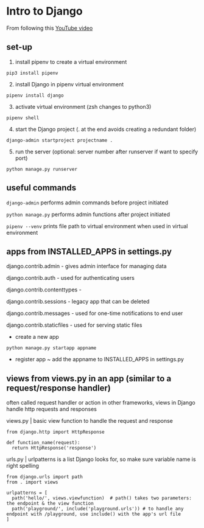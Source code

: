 # Intro to Django

From following this
[YouTube video](https://www.youtube.com/watch?v=rHux0gMZ3Eg&list=WL&index=41&t=627s)

## set-up
1. install pipenv to create a virtual environment
```
pip3 install pipenv
```
2. install Django in pipenv virtual environment
```
pipenv install django
```
3. activate virtual environment (zsh changes to python3)
```
pipenv shell
```
4. start the Django project (. at the end avoids creating a redundant folder)
```
django-admin startproject projectname .
```
5. run the server (optional: server number after runserver if want to specify port)
```
python manage.py runserver
```

## useful commands
``` django-admin ``` performs admin commands before project initiated

``` python manage.py ``` performs admin functions after project initiated

``` pipenv --venv ``` prints file path to virtual environment when used in virtual environment

## apps from INSTALLED_APPS in settings.py

django.contrib.admin - gives admin interface for managing data

django.contrib.auth - used for authenticating users

django.contrib.contenttypes - 

django.contrib.sessions - legacy app that can be deleted

django.contrib.messages - used for one-time notifications to end user

django.contrib.staticfiles - used for serving static files

- create a new app
```
python manage.py startapp appname
```
- register app ~ add the appname to INSTALLED_APPS in settings.py

## views from views.py in an app (similar to a request/response handler)

often called request handler or action in other frameworks, views in Django handle http requests and responses

views.py | basic view function to handle the request and response
```
from django.http import HttpResponse

def function_name(request):
  return HttpResponse('response')
```

urls.py | urlpatterns is a list Django looks for, so make sure variable name is right spelling
```
from django.urls import path
from . import views

urlpatterns = [
  path('hello/', views.viewfunction)  # path() takes two parameters: the endpoint & the view function
  path('playground/', include('playground.urls')) # to handle any endpoint with /playground, use include() with the app's url file
]
```